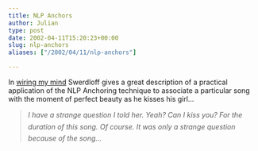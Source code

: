 ```yaml
---
title: NLP Anchors
author: Julian
type: post
date: 2002-04-11T15:20:23+00:00
slug: nlp-anchors 
aliases: ["/2002/04/11/nlp-anchors"]

---
```

In [wiring my mind][1] Swerdloff gives a great description of a practical application of the NLP Anchoring technique to associate a particular song with the moment of perfect beauty as he kisses his girl&#8230;

> _I have a strange question I told her. Yeah? Can I kiss you? For the duration of this song. Of course. It was only a strange question because of the song&#8230;_

 [1]: https://www.fictionsuits.com/archives/00000065.html